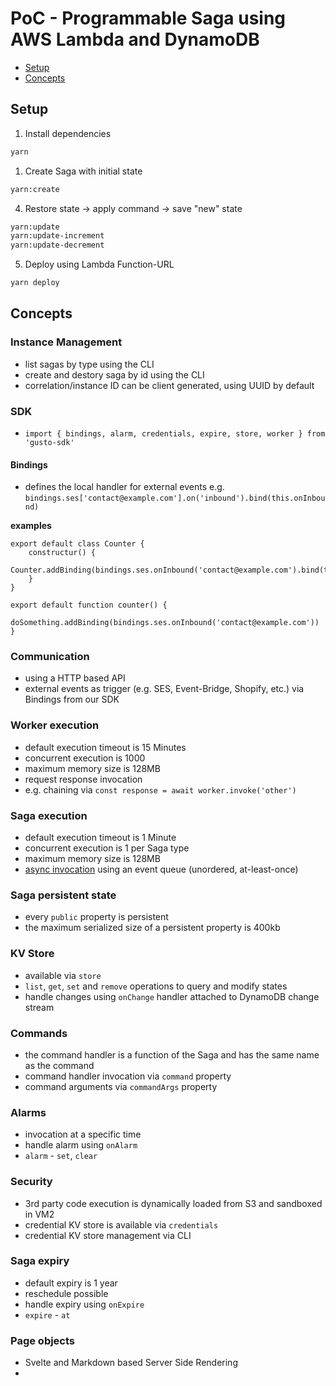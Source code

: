 # PoC - Programmable Saga using AWS Lambda and DynamoDB

- [Setup](#setup)
- [Concepts](#concepts)

## Setup

1. Install dependencies

```sh
yarn
```

1. Create Saga with initial state

```sh
yarn:create
```

4. Restore state -> apply command -> save "new" state

```sh
yarn:update
yarn:update-increment
yarn:update-decrement
```

5. Deploy using Lambda Function-URL

```sh
yarn deploy
```

## Concepts

### Instance Management

- list sagas by type using the CLI
- create and destory saga by id using the CLI
- correlation/instance ID can be client generated, using UUID by default 

### SDK

- `import { bindings, alarm, credentials, expire, store, worker } from 'gusto-sdk'`

#### Bindings

- defines the local handler for external events e.g. `bindings.ses['contact@example.com'].on('inbound').bind(this.onInbound)`

**examples**
```
export default class Counter {
    constructur() {
        Counter.addBinding(bindings.ses.onInbound('contact@example.com').bind(this.onEmail))
    }
}
```

```
export default function counter() {
    doSomething.addBinding(bindings.ses.onInbound('contact@example.com'))
}
```

### Communication

- using a HTTP based API
- external events as trigger (e.g. SES, Event-Bridge, Shopify, etc.) via Bindings from our SDK 

### Worker execution

- default execution timeout is 15 Minutes
- concurrent execution is 1000
- maximum memory size is 128MB
- request response invocation
- e.g. chaining via `const response = await worker.invoke('other')`

### Saga execution

- default execution timeout is 1 Minute
- concurrent execution is 1 per Saga type
- maximum memory size is 128MB
- [async invocation](https://docs.aws.amazon.com/lambda/latest/dg/invocation-async.html) using an event queue (unordered, at-least-once)

### Saga persistent state

- every `public` property is persistent 
- the maximum serialized size of a persistent property is 400kb 

### KV Store

- available via `store`
- `list`, `get`, `set` and `remove` operations to query and modify states
- handle changes using `onChange` handler attached to DynamoDB change stream

### Commands

- the command handler is a function of the Saga and has the same name as the command
- command handler invocation via `command` property
- command arguments via `commandArgs` property

### Alarms

- invocation at a specific time
- handle alarm using `onAlarm`
- `alarm` - `set`, `clear`

### Security

- 3rd party code execution is dynamically loaded from S3 and sandboxed in VM2
- credential KV store is available via `credentials`
- credential KV store management via CLI
  
### Saga expiry

- default expiry is 1 year
- reschedule possible
- handle expiry using `onExpire`
- `expire` - `at`

### Page objects

- Svelte and Markdown based Server Side Rendering 
- 